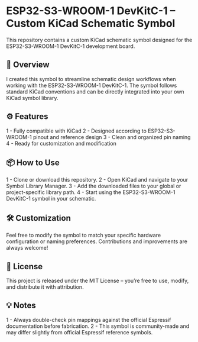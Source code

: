 # ESP32-S3-WROOM-1 DevKitC-1 – Custom KiCad Schematic Symbol

This repository contains a custom KiCad schematic symbol designed for the ESP32-S3-WROOM-1 DevKitC-1 development board.

## 🧩 Overview
I created this symbol to streamline schematic design workflows when working with the ESP32-S3-WROOM-1 DevKitC-1.
The symbol follows standard KiCad conventions and can be directly integrated into your own KiCad symbol library.

## ⚙️ Features
1 - Fully compatible with KiCad 
2 - Designed according to ESP32-S3-WROOM-1 pinout and reference design
3 - Clean and organized pin naming
4 - Ready for customization and modification

## 📦 How to Use
1 - Clone or download this repository.
2 - Open KiCad and navigate to your Symbol Library Manager.
3 - Add the downloaded files to your global or project-specific library path.
4 - Start using the ESP32-S3-WROOM-1 DevKitC-1 symbol in your schematic.

## 🛠️ Customization
Feel free to modify the symbol to match your specific hardware configuration or naming preferences. Contributions and improvements are always welcome!

## 📜 License
This project is released under the MIT License – you’re free to use, modify, and distribute it with attribution.

## 💡 Notes
1 - Always double-check pin mappings against the official Espressif documentation before fabrication.
2 - This symbol is community-made and may differ slightly from official Espressif reference symbols.
